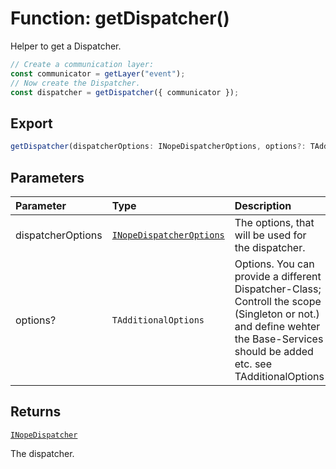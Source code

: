 # Function: getDispatcher()

Helper to get a Dispatcher.

```typescript
// Create a communication layer:
const communicator = getLayer("event");
// Now create the Dispatcher.
const dispatcher = getDispatcher({ communicator });
```

## Export

```ts
getDispatcher(dispatcherOptions: INopeDispatcherOptions, options?: TAdditionalOptions = {}): INopeDispatcher
```

## Parameters

| Parameter         | Type                                                                      | Description                                                                                                                                                                   |
| :---------------- | :------------------------------------------------------------------------ | :---------------------------------------------------------------------------------------------------------------------------------------------------------------------------- |
| dispatcherOptions | [`INopeDispatcherOptions`](../types/type-alias.INopeDispatcherOptions.md) | The options, that will be used for the dispatcher.                                                                                                                            |
| options?          | `TAdditionalOptions`                                                      | Options. You can provide a different Dispatcher-Class; Controll the scope (Singleton or not.) and define wehter the Base-Services should be added etc. see TAdditionalOptions |

## Returns

[`INopeDispatcher`](../interfaces/interface.INopeDispatcher.md)

The dispatcher.
